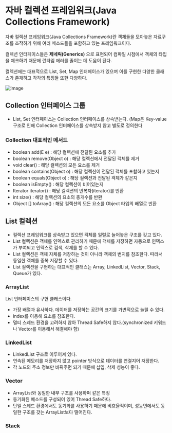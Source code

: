 # 자바 컬렉션 프레임워크(Java Collections Framework)

자바 컬렉션 프레임워크(Java Collections Framework)란 객체들을 모아놓은 자료구조를 조작하기 위해 여러 메소드들을 포함하고 있는 프레임워크이다.

컬렉션 인터페이스들은 **제네릭(Generics)** 으로 표현되어 컴파일 시점에서 객체의 타입을 체크하기 때문에 런타임 에러를 줄이는 데 도움이 된다.

컬렉션에는 대표적으로 List, Set, Map 인터페이스가 있으며 이를 구현한 다양한 클래스가 존재하고 각각의 특징들 또한 다양하다.

![image](https://user-images.githubusercontent.com/36829127/176997154-ef792207-9d54-4bed-8337-1fe7a6354e8c.png)

## Collection 인터페이스 그룹

* List, Set 인터페이스는 Collection 인터페이스를 상속받는다. (Map은 Key-value 구조로 인해 Collection 인터페이스를 상속받지 않고 별도로 정의한다

### Collection 대표적인 메서드

* boolean add(E e) : 해당 컬렉션에 전달된 요소를 추가
* boolean remove(Object o) : 해당 컬렉션에서 전달된 객체를 제거
* void clear() : 해당 컬렉션의 모든 요소를 제거
* boolean contains(Object o) : 해당 컬렉션이 전달된 객체를 포함하고 있는지
* boolean equals(Object o) : 해당 컬렉션과 전달된 객체가 같은지
* boolean isEmpty() : 해당 컬렉션이 비어있는지
* Iterator <E> iterator() : 해당 컬렉션의 반복자(iterator)를 반환
* int size() : 해당 컬렉션의 요소의 총개수를 반환
* Object [] toArray() : 해당 컬렉션의 모든 요소를 Object 타입의 배열로 반환

## List 컬렉션
* 컬렉션 프레임워크를 상속받고 있으면 객체를 일렬로 늘어놓은 구조를 갖고 있다.
* List 컬렉션은 객체를 인덱스로 관리하기 때문에 객체를 저장하면 자동으로 인덱스가 부여되고 인덱스로 검색, 삭제를 할 수 있다.
* List 컬렉션은 객체 자체를 저장하는 것이 아니라 객체의 번지를 참조한다. 따라서 동일한 객체를 중복 저장할 수 있다.
* List 컬렉션을 구현하는 대표적인 클래스는 Array, LinkedList, Vector, Stack, Queue가 있다.

### ArrayList
List 인터페이스의 구현 클래스이다.
* 가장 배열과 유사하다. 데이터를 저장하는 공간의 크기를 가변적으로 늘릴 수 있다.
* index를 이용해 요소를 참조한다.
* 멀티 스레드 환경을 고려하지 않아 Thread Safe하지 않다.(synchronized 키워드나 Vector를 이용해서 해결해야 함)
  
### LinkedList
* LinkedList 구조로 이루어져 있다.
* 연속된 메모리를 저장하지 않고 pointer 방식으로 데이터를 연결지어 저장한다.
* 각 노드의 주소 정보만 바꿔주면 되기 때문에 삽입, 삭제 성능이 좋다.

### Vector
* ArrayList와 동일한 내부 구조를 사용하며 같은 특징
* 동기화된 메소드를 구성되어 있어 Thread Safe하다.
* 단일 스레드 환경에서도 동기화를 사용하기 때문에 비효율적이며, 성능면에서도 동일한 구조를 갖는 ArrayList보다 떨어진다.

### Stack
  
  
